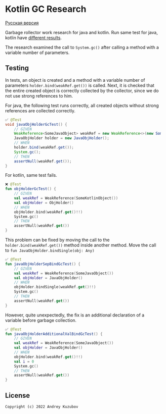 # Kotlin GC Research

[Русская версия](./readme.md)

Garbage rollector work research for java and kotlin.
Run same test for java, kotlin have 
[different results](https://github.com/klee0kai/KotlinMemLeakResearch/actions/runs/3860669356/jobs/6581146165).

The research examined the call to `System.gc()`
after calling a method with a variable number of parameters.

## Testing

In tests, an object is created and a method with a variable number of parameters `holder.bind(weakRef.get())` is called.
Next, it is checked that the entire created object is correctly collected by the collector, since we do not use strong references to
him.

For java, the following test runs correctly, 
all created objects without strong references are collected correctly.

``` java
✅ @Test
void javaObjHolderGcTest() {
    // GIVEN
    WeakReference<SomeJavaObject> weakRef = new WeakReference<>(new SomeJavaObject());
    JavaObjHolder holder = new JavaObjHolder();
    // WHEN
    holder.bind(weakRef.get());
    System.gc();
    // THEN
    assertNull(weakRef.get());
}
```

For kotlin, same test fails.

```kotlin
❌ @Test
fun objHolderGcTest() {
    // GIVEN
    val weakRef = WeakReference(SomeKotlinObject())
    val objHolder = ObjHolder()
    // WHEN
    objHolder.bind(weakRef.get()!!)
    System.gc()
    // THEN
    assertNull(weakRef.get())
}
```

This problem can be fixed by moving the call to the `holder.bind(weakRef.get())` method inside another method.
Move the call to `fun JavaObjHolder.bindSingle(obj: Any)`

```kotlin
✅ @Test
fun javaObjHolderSepBindGcTest() {
    // GIVEN
    val weakRef = WeakReference(SomeJavaObject())
    val objHolder = JavaObjHolder()
    // WHEN
    objHolder.bindSingle(weakRef.get()!!)
    System.gc()
    // THEN
    assertNull(weakRef.get())
}
```

However, quite unexpectedly, the fix is an additional declaration of a variable before garbage collection.

```kotlin
✅ @Test
fun javaObjHolderAdditionalValBindGcTest() {
    // GIVEN
    val weakRef = WeakReference(SomeJavaObject())
    val objHolder = JavaObjHolder()
    // WHEN
    objHolder.bind(weakRef.get()!!)
    val i = 0
    System.gc()
    // THEN
    assertNull(weakRef.get())
}
```

## License

```
Copyright (c) 2022 Andrey Kuzubov
```

